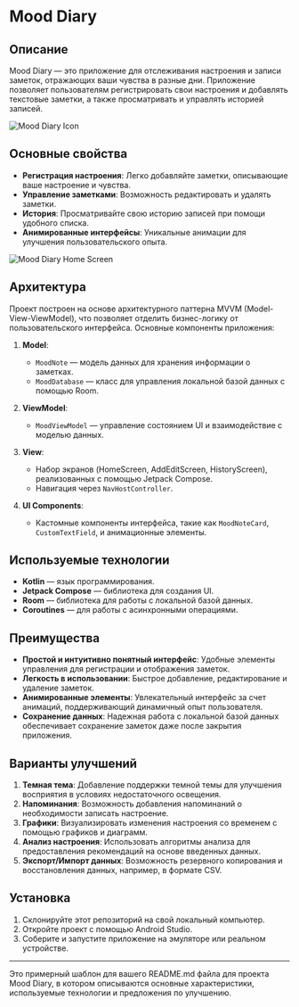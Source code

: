 # Mood Diary           

## Описание
Mood Diary — это приложение для отслеживания настроения и записи заметок, отражающих ваши чувства в разные дни. Приложение позволяет пользователям регистрировать свои настроения и добавлять текстовые заметки, а также просматривать и управлять историей записей.

![Mood Diary Icon](drawable/ic_1)

## Основные свойства
- **Регистрация настроения**: Легко добавляйте заметки, описывающие ваше настроение и чувства.
- **Управление заметками**: Возможность редактировать и удалять заметки.
- **История**: Просматривайте свою историю записей при помощи удобного списка.
- **Анимированные интерфейсы**: Уникальные анимации для улучшения пользовательского опыта.

![Mood Diary Home Screen](drawable/ic_2)

## Архитектура
Проект построен на основе архитектурного паттерна MVVM (Model-View-ViewModel), что позволяет отделить бизнес-логику от пользовательского интерфейса. Основные компоненты приложения:

1. **Model**:
    - `MoodNote` — модель данных для хранения информации о заметках.
    - `MoodDatabase` — класс для управления локальной базой данных с помощью Room.

2. **ViewModel**:
    - `MoodViewModel` — управление состоянием UI и взаимодействие с моделью данных.

3. **View**:
    - Набор экранов (HomeScreen, AddEditScreen, HistoryScreen), реализованных с помощью Jetpack Compose.
    - Навигация через `NavHostController`.

4. **UI Components**:
    - Кастомные компоненты интерфейса, такие как `MoodNoteCard`, `CustomTextField`, и анимационные элементы.

## Используемые технологии
- **Kotlin** — язык программирования.
- **Jetpack Compose** — библиотека для создания UI.
- **Room** — библиотека для работы с локальной базой данных.
- **Coroutines** — для работы с асинхронными операциями.

## Преимущества
- **Простой и интуитивно понятный интерфейс**: Удобные элементы управления для регистрации и отображения заметок.
- **Легкость в использовании**: Быстрое добавление, редактирование и удаление заметок.
- **Анимированные элементы**: Увлекательный интерфейс за счет анимаций, поддерживающий динамичный опыт пользователя.
- **Сохранение данных**: Надежная работа с локальной базой данных обеспечивает сохранение заметок даже после закрытия приложения.

## Варианты улучшений
1. **Темная тема**: Добавление поддержки темной темы для улучшения восприятия в условиях недостаточного освещения.
2. **Напоминания**: Возможность добавления напоминаний о необходимости записать настроение.
3. **Графики**: Визуализировать изменения настроения со временем с помощью графиков и диаграмм.
4. **Анализ настроения**: Использовать алгоритмы анализа для предоставления рекомендаций на основе введенных данных.
5. **Экспорт/Импорт данных**: Возможность резервного копирования и восстановления данных, например, в формате CSV.

## Установка
1. Склонируйте этот репозиторий на свой локальный компьютер.
2. Откройте проект с помощью Android Studio.
3. Соберите и запустите приложение на эмуляторе или реальном устройстве.

---

Это примерный шаблон для вашего README.md файла для проекта Mood Diary, в котором описываются основные характеристики, используемые технологии и предложения по улучшению.      

